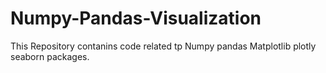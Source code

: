 # Numpy-Pandas-Visualization
This Repository contanins code related tp Numpy pandas Matplotlib plotly seaborn packages.
